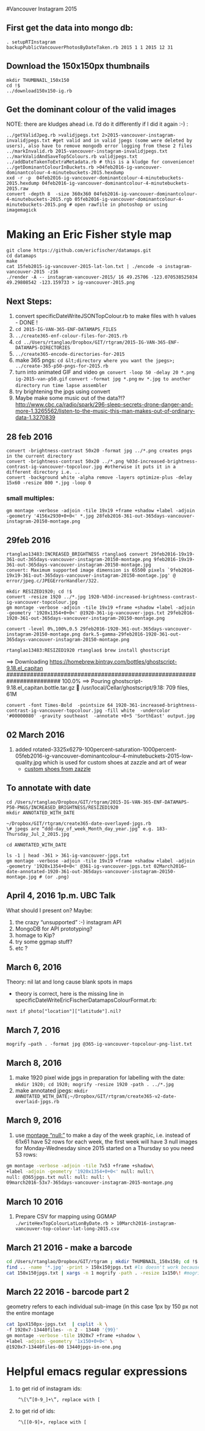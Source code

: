 #Vancouver Instagram 2015

## First get the data into mongo db:

    . setupRTInstagram
    backupPublicVancouverPhotosByDateTaken.rb 2015 1 1 2015 12 31

## Download the 150x150px thumbnails
    mkdir THUMBNAIL_150x150
    cd !$
    ../download150x150-ig.rb

## Get the dominant colour of the valid images
NOTE: there are kludges ahead i.e. I’d do it differently if I did it again :-) :
 
    ../getValidJpeg.rb >validjpegs.txt 2>2015-vancouver-instagram-invalidjpegs.txt #get valid and in valid jpegs (some were deleted by users), also have to remove mongodb error logging from these 2 files
    ../markInvalid.rb 2015-vancouver-instagram-invalidjpegs.txt
    ../markValidAndSaveTop5Colours.rb validjpegs.txt
    ../addDateTakenToExtraMetadata.rb # this is a kludge for convenience!
    ../getDominantColourInBuckets.rb >04feb2016-ig-vancouver-dominantcolour-4-minutebuckets-2015.hexdump
    xxd -r -p  04feb2016-ig-vancouver-dominantcolour-4-minutebuckets-2015.hexdump 04feb2016-ig-vancouver-dominantcolour-4-minutebuckets-2015.raw
    convert -depth 8  -size 360x360 04feb2016-ig-vancouver-dominantcolour-4-minutebuckets-2015.rgb 05feb2016-ig-vancouver-dominantcolour-4-minutebuckets-2015.png # open rawfile in photoshop or using imagemagick
    
# Making an Eric Fisher style map
   
    git clone https://github.com/ericfischer/datamaps.git
    cd datamaps
    make
    cat 15feb2015-ig-vancouver-2015-lat-lon.txt | ./encode -o instagram-vancouver-2015 -z16
    ./render -A -- instagram-vancouver-2015/ 16 49.25706 -123.070538525034 49.29808542 -123.159733 > ig-vancouver-2015.png
    
## Next Steps: 

1. convert specificDateWriteJSONTopColour.rb to make files with h values - DONE !
2. ```cd 2015-IG-VAN-365-ENF-DATAMAPS_FILES```
3. ```../create365-enf-colour-files-for-2015.rb ```
4. ```cd ../Users/rtanglao/Dropbox/GIT/rtgram/2015-IG-VAN-365-ENF-DATAMAPS-DIRECTORIES```
5. ```../create365-encode-directories-for-2015 ```
1. make 365 pngs: 
```cd &lt;directory where you want the jpegs>; ../create-365-p50-pngs-for-2015.rb```
1. turn into animated GIF and video 
```gm convert -loop 50 -delay 20 *.png ig-2015-van-p50.gif```
```convert -format jpg *.png```
```mv *.jpg to another directory```
```run time lapse assembler```
1. try brightening the jpgs using convert
2. Maybe make some music out of the data?!? http://www.cbc.ca/radio/spark/296-sleep-secrets-drone-danger-and-more-1.3265562/listen-to-the-music-this-man-makes-out-of-ordinary-data-1.3270839

## 28 feb 2016 

    convert -brightness-contrast 50x20 -format jpg ../*.png creates pngs in the current directory
    convert -brightness-contrast 50x20 ../*.png %03d-increased-brightness-contrast-ig-vancouver-topcolour.jpg #otherwise it puts it in a different directory i.e. ..
    convert -background white -alpha remove -layers optimize-plus -delay 15x60 -resize 800 *.jpg -loop 0
### small multiples:

    gm montage -verbose -adjoin -tile 19x19 +frame +shadow +label -adjoin -geometry '4156x2930+0+0<' *.jpg 28feb2016-361-out-365days-vancouver-instagram-20150-montage.png
## 29feb 2016 

    rtanglao13483:INCREASED_BRIGHTNESS rtanglao$ convert 29feb2016-19x19-361-out-365days-vancouver-instagram-20150-montage.png 9feb2016-19x19-361-out-365days-vancouver-instagram-20150-montage.jpg
    convert: Maximum supported image dimension is 65500 pixels `9feb2016-19x19-361-out-365days-vancouver-instagram-20150-montage.jpg' @ error/jpeg.c/JPEGErrorHandler/322.

    mkdir RESIZED1920; cd !$
    convert -resize 1920 ../*.jpg 1920-%03d-increased-brightness-contrast-ig-vancouver-topcolour.jpg
    gm montage -verbose -adjoin -tile 19x19 +frame +shadow +label -adjoin -geometry '1920x1354+0+0<' @1920-361-ig-vancouver-jpgs.txt 29feb2016-1920-361-out-365days-vancouver-instagram-20150-montage.png

    convert -level 0%,100%,0.5 29feb2016-1920-361-out-365days-vancouver-instagram-20150-montage.png dark.5-gamma-29feb2016-1920-361-out-365days-vancouver-instagram-20150-montage.png

    rtanglao13483:RESIZED1920 rtanglao$ brew install ghostscript
==> Downloading https://homebrew.bintray.com/bottles/ghostscript-9.18.el_capitan
######################################################################## 100.0%
==> Pouring ghostscript-9.18.el_capitan.bottle.tar.gz
🍺  /usr/local/Cellar/ghostscript/9.18: 709 files, 61M

    convert -font Times-Bold  -pointsize 64 1920-361-increased-brightness-contrast-ig-vancouver-topcolour.jpg -fill white  -undercolor '#00000080' -gravity southeast  -annotate +0+5 'SorthEast' output.jpg 

## 02 March 2016
1. added rotated-3325x6279-100percent-saturation-1000percent-05feb2016-ig-vancouver-dominantcolour-4-minutebuckets-2015-low-quality.jpg which is used for custom shoes at zazzle and art of wear
	* [custom shoes from zazzle](http://www.zazzle.com/instagram_vancouver_2015_top_color_shoes_printed_shoes-256051822005766899)

## To annotate with date

    cd /Users/rtanglao/Dropbox/GIT/rtgram/2015-IG-VAN-365-ENF-DATAMAPS-P50-PNGS/INCREASED_BRIGHTNESS/RESIZED1920
    mkdir ANNOTATED_WITH_DATE
    
    ~/Dropbox/GIT/rtgram/create365-date-overlayed-jpgs.rb
    \# jpegs are “ddd-day_of_week_Month_day_year.jpg” e.g. 183-Thursday_Jul_2_2015.jpg
    
    cd ANNOTATED_WITH_DATE
    
    ls -1 | head -361 > 361-ig-vancouver-jpgs.txt
    gm montage -verbose -adjoin -tile 19x19 +frame +shadow +label -adjoin -geometry '1920x1354+0+0<' @361-ig-vancouver-jpgs.txt 02March2016–date-annotated-1920-361-out-365days-vancouver-instagram-20150-montage.jpg # (or .png)

## April 4, 2016 1p.m. UBC Talk

What should I present on? Maybe:

1. the crazy “unsupported” :-) instagram API 
2. MongoDB for API prototyping?
3. homage to Kip?
4. try some ggmap stuff?
4. etc ?

## March 6, 2016
Theory: nil lat and long cause blank spots in maps
* theory is correct, here is the missing line in specificDateWriteEricFischerDatamapsColourFormat.rb:      
 
```next if photo["location"]["latitude"].nil?```
   
## March 7, 2016

```mogrify —path . -format jpg @365-ig-vancouver-topcolour-png-list.txt```

## March 8, 2016

1. make 1920 pixel wide jpgs in preparation for labelling with the date:  
```mkdir 1920; cd 1920; mogrify -resize 1920 -path . ../*.jpg ```
1. make annotated jpegs:
```mkdir ANNOTATED_WITH_DATE;~/Dropbox/GIT/rtgram/create365-v2-date-overlaid-jpgs.rb```

## March 9, 2016
1. use [montage “null:”](http://www.imagemagick.org/Usage/montage/#null) to make a day of the week graphic, i.e. instead of 61x61 have 52 rows for each week, the first week will have 3 null images for Monday-Wednesday since 2015 started on a Thursday so you need 53 rows:  

 ```sh
 gm montage -verbose -adjoin -tile 7x53 +frame +shadow\
 +label -adjoin -geometry '1920x1354+0+0<' null: null:\
 null: @365jpgs.txt null: null: null: \
 09march2016-53x7-365days-vancouver-instagram-2015-montage.png
 ```

## March 10 2016
1. Prepare CSV for mapping using GGMAP  
```./writeHexTopColourLatLonByDate.rb > 10March2016-instagram-vancouver-top-colour-lat-long-2015.csv```

## March 21 2016 - make a barcode
 ```sh
 cd /Users/rtanglao/Dropbox/GIT/rtgram ; mkdir THUMBNAIL_150x150; cd !$
 find .. -name '*.jpg' -print > 150x150jpgs.txt #ls doesn't work because there are too many files!
 cat 150x150jpgs.txt | xargs -n 1 mogrify -path . -resize 1x150\! #mogrify can't handle 1 million photos so use xargs to do 1 at a time!
```

## March 22 2016 - barcode part 2
geometry refers to each individual sub-image (in this case 1px by 150 px not the entire montage
 ```sh
 cat 1pxX150px-jpgs.txt  | csplit -k \
 -f 1920x7-13440files- -n 2 - 13440 '{99}'
 gm montage -verbose -tile 1920x7 +frame +shadow \
 +label -adjoin -geometry '1x150+0+0<' \
 @1920x7-13440files-00 13440jpgs-in-one.png
 ```
# Helpful emacs regular expressions

 1. to get rid of instagram ids:
     
         ^\[\”[0-9_]+\”, replace with [
         
 1. to get rid of ids:
     
         ^\[[0-9]+, replace with [
     


